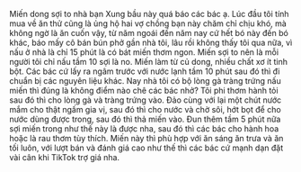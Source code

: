 Miến dong sợi to nhà bạn Xung bầu này quá báo các bác ạ. Lúc đầu tôi tính mua về ăn thử cũng là ủng hộ hai vợ chồng bạn này chăm chỉ chịu khó, mà không ngờ là ăn cuốn vậy, từ năm ngoái đến năm nay cứ hết bó này đến bó khác, báo mấy cô bán bún phở gần nhà tôi, lâu rồi không thấy tôi qua nữa, vì nấu ở nhà là chỉ 15 phút là có bát miến thơm ngon. Miến sợi to nên là mỗi người tôi chỉ nấu tầm 10 sợi là no. Miến làm từ củ dong, nhiều chất xơ ít tinh bột. Các bác cứ lấy ra ngâm trước với nước lạnh tầm 10 phút sau đó thì đi chuẩn bị các nguyên liệu khác. Nay nhà tôi có bộ lòng gà tràng trứng nấu miến thì đúng là không điểm nào chê các bác nhở? Tôi phi thơm hành tỏi sau đó thì cho lòng gà và tràng trứng vào. Đảo cùng với lại một chút nước mắm cho thật ngấm gia vị, sau đó thì cho nước và chờ sôi, hớt bọt để cho nước dùng được trong, sau đó thì thả miến vào. Đun thêm tầm 5 phút nữa sợi miến trong như thế này là được nha, sau đó thì các bác cho hành hoa hoặc là rau thơm tùy thích. Miến này thì phù hợp với ăn sáng ăn trưa và ăn tối luôn, với lượt bán và đánh giá cao như thế thì các bác cứ mạnh dạn đặt vài cân khi TikTok trợ giá nha.